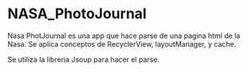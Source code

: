 # NASA_PhotoJournal

Nasa PhotJournal es una app que hace parse de una pagina html de la Nasa. 
Se aplica conceptos de RecyclerView, layoutManager, y cache. 

Se utiliza la libreria Jsoup para hacer el parse.
